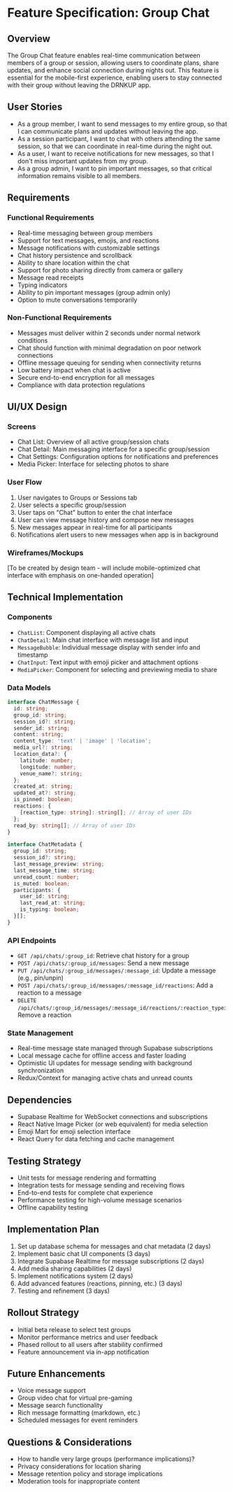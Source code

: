 # Feature Specification: Group Chat

## Overview
The Group Chat feature enables real-time communication between members of a group or session, allowing users to coordinate plans, share updates, and enhance social connection during nights out. This feature is essential for the mobile-first experience, enabling users to stay connected with their group without leaving the DRNKUP app.

## User Stories
- As a group member, I want to send messages to my entire group, so that I can communicate plans and updates without leaving the app.
- As a session participant, I want to chat with others attending the same session, so that we can coordinate in real-time during the night out.
- As a user, I want to receive notifications for new messages, so that I don't miss important updates from my group.
- As a group admin, I want to pin important messages, so that critical information remains visible to all members.

## Requirements

### Functional Requirements
- Real-time messaging between group members
- Support for text messages, emojis, and reactions
- Message notifications with customizable settings
- Chat history persistence and scrollback
- Ability to share location within the chat
- Support for photo sharing directly from camera or gallery
- Message read receipts
- Typing indicators
- Ability to pin important messages (group admin only)
- Option to mute conversations temporarily

### Non-Functional Requirements
- Messages must deliver within 2 seconds under normal network conditions
- Chat should function with minimal degradation on poor network connections
- Offline message queuing for sending when connectivity returns
- Low battery impact when chat is active
- Secure end-to-end encryption for all messages
- Compliance with data protection regulations

## UI/UX Design

### Screens
- Chat List: Overview of all active group/session chats
- Chat Detail: Main messaging interface for a specific group/session
- Chat Settings: Configuration options for notifications and preferences
- Media Picker: Interface for selecting photos to share

### User Flow
1. User navigates to Groups or Sessions tab
2. User selects a specific group/session
3. User taps on "Chat" button to enter the chat interface
4. User can view message history and compose new messages
5. New messages appear in real-time for all participants
6. Notifications alert users to new messages when app is in background

### Wireframes/Mockups
[To be created by design team - will include mobile-optimized chat interface with emphasis on one-handed operation]

## Technical Implementation

### Components
- `ChatList`: Component displaying all active chats
- `ChatDetail`: Main chat interface with message list and input
- `MessageBubble`: Individual message display with sender info and timestamp
- `ChatInput`: Text input with emoji picker and attachment options
- `MediaPicker`: Component for selecting and previewing media to share

### Data Models
```typescript
interface ChatMessage {
  id: string;
  group_id: string;
  session_id?: string;
  sender_id: string;
  content: string;
  content_type: 'text' | 'image' | 'location';
  media_url?: string;
  location_data?: {
    latitude: number;
    longitude: number;
    venue_name?: string;
  };
  created_at: string;
  updated_at?: string;
  is_pinned: boolean;
  reactions: {
    [reaction_type: string]: string[]; // Array of user IDs
  };
  read_by: string[]; // Array of user IDs
}

interface ChatMetadata {
  group_id: string;
  session_id?: string;
  last_message_preview: string;
  last_message_time: string;
  unread_count: number;
  is_muted: boolean;
  participants: {
    user_id: string;
    last_read_at: string;
    is_typing: boolean;
  }[];
}
```

### API Endpoints
- `GET /api/chats/:group_id`: Retrieve chat history for a group
- `POST /api/chats/:group_id/messages`: Send a new message
- `PUT /api/chats/:group_id/messages/:message_id`: Update a message (e.g., pin/unpin)
- `POST /api/chats/:group_id/messages/:message_id/reactions`: Add a reaction to a message
- `DELETE /api/chats/:group_id/messages/:message_id/reactions/:reaction_type`: Remove a reaction

### State Management
- Real-time message state managed through Supabase subscriptions
- Local message cache for offline access and faster loading
- Optimistic UI updates for message sending with background synchronization
- Redux/Context for managing active chats and unread counts

## Dependencies
- Supabase Realtime for WebSocket connections and subscriptions
- React Native Image Picker (or web equivalent) for media selection
- Emoji Mart for emoji selection interface
- React Query for data fetching and cache management

## Testing Strategy
- Unit tests for message rendering and formatting
- Integration tests for message sending and receiving flows
- End-to-end tests for complete chat experience
- Performance testing for high-volume message scenarios
- Offline capability testing

## Implementation Plan
1. Set up database schema for messages and chat metadata (2 days)
2. Implement basic chat UI components (3 days)
3. Integrate Supabase Realtime for message subscriptions (2 days)
4. Add media sharing capabilities (2 days)
5. Implement notifications system (2 days)
6. Add advanced features (reactions, pinning, etc.) (3 days)
7. Testing and refinement (3 days)

## Rollout Strategy
- Initial beta release to select test groups
- Monitor performance metrics and user feedback
- Phased rollout to all users after stability confirmed
- Feature announcement via in-app notification

## Future Enhancements
- Voice message support
- Group video chat for virtual pre-gaming
- Message search functionality
- Rich message formatting (markdown, etc.)
- Scheduled messages for event reminders

## Questions & Considerations
- How to handle very large groups (performance implications)?
- Privacy considerations for location sharing
- Message retention policy and storage implications
- Moderation tools for inappropriate content 